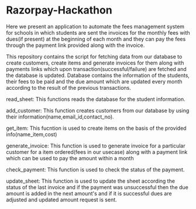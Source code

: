 # Razorpay-Hackathon
Here we present an application to automate the fees management system for schools in which students are sent the invoices for the monthly fees with dues(if present) at the beginning of each month and they can pay the fees through the payment link provided along with the invoice.

This repository contains the script for fetching data from our database to create customers, create items and generate invoices for them along with payments links which upon transaction(successful/failure) are fetched and the database is updated. Database contains the information of the students, their fees to be paid and the due amount which are updated every month according to the result of the previous transactions.

read_sheet: This functions reads the database for the student information.

add_customer: This function creates customers from our database by using their information(name,email_id,contact_no).

get_item: This fucntion is used to create items on the basis of the provided info(name_item,cost)

generate_invoice: This function is used to generate invoice for a particular customer for a item ordered(fees in our usecase) along with a payment link which can be used to pay the amount within a month 

check_payment: This function is used to check the status of the payment.

update_sheet: This function is used to update the sheet according the status of the last invoice and if the payment was unsuccessful then the due amount is added in the next amount's and if it is successful dues are adjusted and updated amount request is sent.


